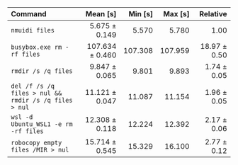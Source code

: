 | Command | Mean [s] | Min [s] | Max [s] | Relative |
|:---|---:|---:|---:|---:|
| `nmuidi files` | 5.675 ± 0.149 | 5.570 | 5.780 | 1.00 |
| `busybox.exe rm -rf files` | 107.634 ± 0.460 | 107.308 | 107.959 | 18.97 ± 0.50 |
| `rmdir /s /q files` | 9.847 ± 0.065 | 9.801 | 9.893 | 1.74 ± 0.05 |
| `del /f /s /q files > nul && rmdir /s /q files > nul` | 11.121 ± 0.047 | 11.087 | 11.154 | 1.96 ± 0.05 |
| `wsl -d Ubuntu_WSL1 -e rm -rf files` | 12.308 ± 0.118 | 12.224 | 12.392 | 2.17 ± 0.06 |
| `robocopy empty files /MIR > nul` | 15.714 ± 0.545 | 15.329 | 16.100 | 2.77 ± 0.12 |
